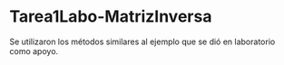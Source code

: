 # Tarea1Labo-MatrizInversa
Se utilizaron los métodos similares al ejemplo que se dió en laboratorio como apoyo.
